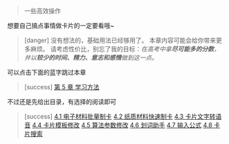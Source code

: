 
> 一些高效操作

想要自己搞点事情做卡片的一定要看哦~
>[danger] 没有想法的，基础用法已经够用了。
> 本章内容可能会给你带来更多麻烦。
> 请考虑性价比，别忘了我的目标：*在高考中拿**尽可能多的分数**，并以**较少的时间、精力、意志和感情**做到这一点。*

可以点击下面的蓝字跳过本章
>[success] [第 5 章 学习方法](../the-way-to-study/the-way-to-study.md)

不过还是先给出目录，有选择的阅读即可

>[success] [4.1 电子材料批量制卡](electronic-document.md)
> [4.2 纸质材料快速制卡](paper-document.md)
> [4.3 卡片文字转语音](text-to-speech.md)
> [4.4 卡片模板修改](modify-template.md)
> [4.5 算法参数修改](modify-parameter.md)
> [4.6 划词助手](assistant.md)
> [4.7 输入公式](formula.md)
> [4.8 卡片搜索](card-search.md)